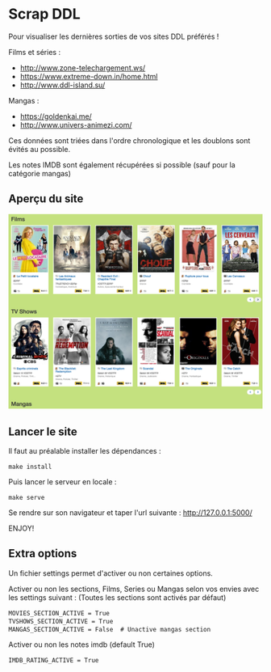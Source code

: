# Scrap DDL

Pour visualiser les dernières sorties de vos sites DDL préférés !

Films et séries :

- http://www.zone-telechargement.ws/
- https://www.extreme-down.in/home.html
- http://www.ddl-island.su/

Mangas :

- https://goldenkai.me/
- http://www.univers-animezi.com/

Ces données sont triées dans l'ordre chronologique et les doublons sont évités au possible.

Les notes IMDB sont également récupérées si possible (sauf pour la catégorie mangas)


## Aperçu du site

![capture d'écran](images/homev2.png)


## Lancer le site

Il faut au préalable installer les dépendances :

```
make install
```

Puis lancer le serveur en locale :

```
make serve
```

Se rendre sur son navigateur et taper l'url suivante :
http://127.0.0.1:5000/

ENJOY!


## Extra options

Un fichier settings permet d'activer ou non certaines options.

Activer ou non les sections, Films, Series ou Mangas selon vos envies avec les settings suivant :
(Toutes les sections sont activés par défaut)

```
MOVIES_SECTION_ACTIVE = True
TVSHOWS_SECTION_ACTIVE = True
MANGAS_SECTION_ACTIVE = False  # Unactive mangas section
```

Activer ou non les notes imdb (default True)

```
IMDB_RATING_ACTIVE = True
```
